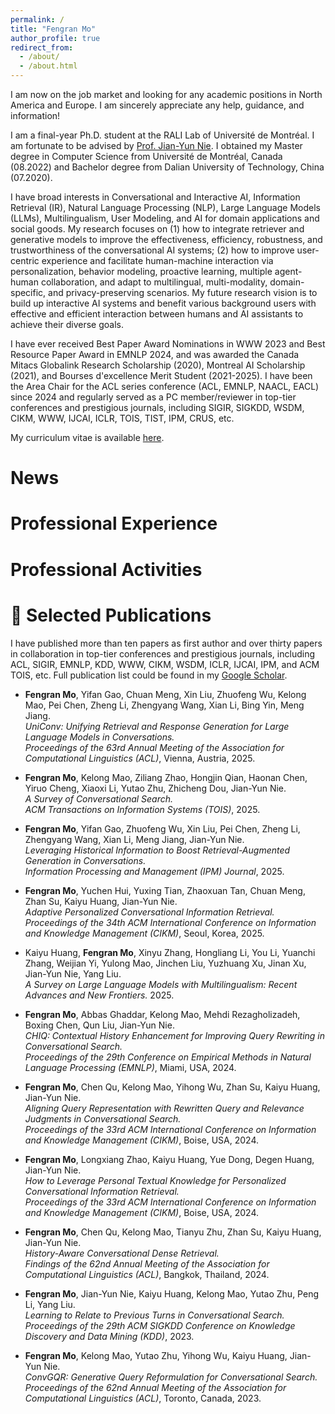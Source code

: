 ```yaml
---
permalink: /
title: "Fengran Mo"
author_profile: true
redirect_from: 
  - /about/
  - /about.html
---
```


I am now on the job market and looking for any academic positions in North America and Europe. I am sincerely appreciate any help, guidance, and information!

I am a final-year Ph.D. student at the RALI Lab of Université de Montréal. I am fortunate to be advised by [Prof. Jian-Yun Nie](http://rali.iro.umontreal.ca/nie-site/jian-yun-nie-en/). I obtained my Master degree in Computer Science from Université de Montréal, Canada (08.2022) and Bachelor degree from Dalian University of Technology, China (07.2020). 

I have broad interests in Conversational and Interactive AI, Information Retrieval (IR), Natural Language Processing (NLP), Large Language Models (LLMs), Multilingualism, User Modeling, and AI for domain applications and social goods. My research focuses on (1) how to integrate retriever and generative models to improve the effectiveness, efficiency, robustness, and trustworthiness of the conversational AI systems; (2) how to improve user-centric experience and facilitate human-machine interaction via personalization, behavior modeling, proactive learning, multiple agent-human collaboration, and adapt to multilingual, multi-modality, domain-specific, and privacy-preserving scenarios.
My future research vision is to build up interactive AI systems and benefit various background users with effective and efficient interaction between humans and AI assistants to achieve their diverse goals.

I have ever received Best Paper Award Nominations in WWW 2023 and Best Resource Paper Award in EMNLP 2024, and was awarded the Canada Mitacs Globalink Research Scholarship (2020), Montreal AI Scholarship (2021), and Bourses d'excellence Merit Student (2021-2025). I have been the Area Chair for the ACL series conference (ACL, EMNLP, NAACL, EACL) since 2024 and regularly served as a PC member/reviewer in top-tier conferences and prestigious journals, including SIGIR, SIGKDD, WSDM, CIKM, WWW, IJCAI, ICLR, TOIS, TIST, IPM, CRUS, etc.

My curriculum vitae is available [here](../files/CV.pdf).

News
======


Professional Experience
======

Professional Activities
======


📝 Selected Publications
======
I have published more than ten papers as first author and over thirty papers in collaboration in top-tier conferences and prestigious journals, including ACL, SIGIR, EMNLP, KDD, WWW, CIKM, WSDM, ICLR, IJCAI, IPM, and ACM TOIS, etc. Full publication list could be found in my [Google Scholar](https://scholar.google.com/citations?hl=en&user=AqsGXGkAAAAJ). 

- **Fengran Mo**, Yifan Gao, Chuan Meng, Xin Liu, Zhuofeng Wu, Kelong Mao, Pei Chen, Zheng Li, Zhengyang Wang, Xian Li, Bing Yin, Meng Jiang.  
  _UniConv: Unifying Retrieval and Response Generation for Large Language Models in Conversations._  
  *Proceedings of the 63rd Annual Meeting of the Association for Computational Linguistics (ACL)*, Vienna, Austria, 2025.  

- **Fengran Mo**, Kelong Mao, Ziliang Zhao, Hongjin Qian, Haonan Chen, Yiruo Cheng, Xiaoxi Li, Yutao Zhu, Zhicheng Dou, Jian-Yun Nie.  
  _A Survey of Conversational Search._  
  *ACM Transactions on Information Systems (TOIS)*, 2025.  

- **Fengran Mo**, Yifan Gao, Zhuofeng Wu, Xin Liu, Pei Chen, Zheng Li, Zhengyang Wang, Xian Li, Meng Jiang, Jian-Yun Nie.  
  _Leveraging Historical Information to Boost Retrieval-Augmented Generation in Conversations._  
  *Information Processing and Management (IPM) Journal*, 2025.  

- **Fengran Mo**, Yuchen Hui, Yuxing Tian, Zhaoxuan Tan, Chuan Meng, Zhan Su, Kaiyu Huang, Jian-Yun Nie.  
  _Adaptive Personalized Conversational Information Retrieval._  
  *Proceedings of the 34th ACM International Conference on Information and Knowledge Management (CIKM)*, Seoul, Korea, 2025.

- Kaiyu Huang, **Fengran Mo**, Xinyu Zhang, Hongliang Li, You Li, Yuanchi Zhang, Weijian Yi, Yulong Mao, Jinchen Liu, Yuzhuang Xu, Jinan Xu, Jian-Yun Nie, Yang Liu.  
  _A Survey on Large Language Models with Multilingualism: Recent Advances and New Frontiers._ 2025. 

- **Fengran Mo**, Abbas Ghaddar, Kelong Mao, Mehdi Rezagholizadeh, Boxing Chen, Qun Liu, Jian-Yun Nie.  
  _CHIQ: Contextual History Enhancement for Improving Query Rewriting in Conversational Search._  
  *Proceedings of the 29th Conference on Empirical Methods in Natural Language Processing (EMNLP)*, Miami, USA, 2024.  

- **Fengran Mo**, Chen Qu, Kelong Mao, Yihong Wu, Zhan Su, Kaiyu Huang, Jian-Yun Nie.  
  _Aligning Query Representation with Rewritten Query and Relevance Judgments in Conversational Search._  
  *Proceedings of the 33rd ACM International Conference on Information and Knowledge Management (CIKM)*, Boise, USA, 2024.  

- **Fengran Mo**, Longxiang Zhao, Kaiyu Huang, Yue Dong, Degen Huang, Jian-Yun Nie.  
  _How to Leverage Personal Textual Knowledge for Personalized Conversational Information Retrieval._  
  *Proceedings of the 33rd ACM International Conference on Information and Knowledge Management (CIKM)*, Boise, USA, 2024.  

- **Fengran Mo**, Chen Qu, Kelong Mao, Tianyu Zhu, Zhan Su, Kaiyu Huang, Jian-Yun Nie.  
  _History-Aware Conversational Dense Retrieval._  
  *Findings of the 62nd Annual Meeting of the Association for Computational Linguistics (ACL)*, Bangkok, Thailand, 2024.

- **Fengran Mo**, Jian-Yun Nie, Kaiyu Huang, Kelong Mao, Yutao Zhu, Peng Li, Yang Liu.  
  _Learning to Relate to Previous Turns in Conversational Search._  
  *Proceedings of the 29th ACM SIGKDD Conference on Knowledge Discovery and Data Mining (KDD)*, 2023.  

- **Fengran Mo**, Kelong Mao, Yutao Zhu, Yihong Wu, Kaiyu Huang, Jian-Yun Nie.  
  _ConvGQR: Generative Query Reformulation for Conversational Search._  
  *Proceedings of the 62nd Annual Meeting of the Association for Computational Linguistics (ACL)*, Toronto, Canada, 2023. 
 
